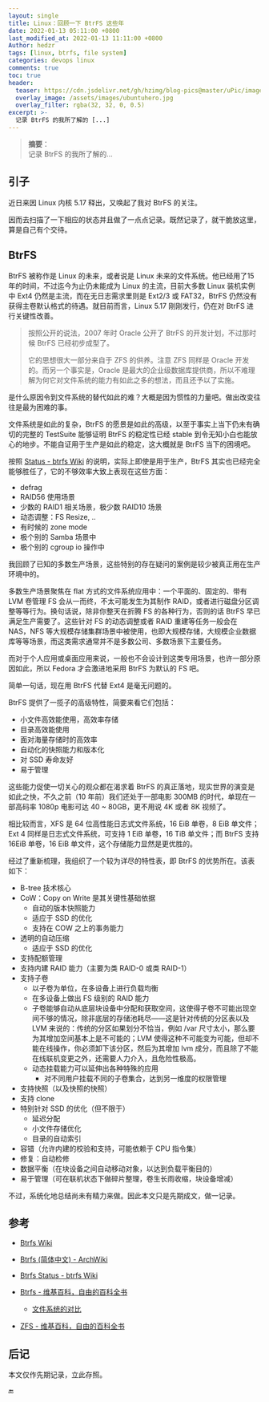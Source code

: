 ```yaml
---
layout: single
title: Linux：回顾一下 BtrFS 这些年
date: 2022-01-13 05:11:00 +0800
last_modified_at: 2022-01-13 11:11:00 +0800
Author: hedzr
tags: [linux, btrfs, file system]
categories: devops linux
comments: true
toc: true
header:
  teaser: https://cdn.jsdelivr.net/gh/hzimg/blog-pics@master/uPic/image-20211226010348217.png
  overlay_image: /assets/images/ubuntuhero.jpg
  overlay_filter: rgba(32, 32, 0, 0.5)
excerpt: >-
  记录 BtrFS 的我所了解的 [...]
---
```



> **摘要**：  
> 记录 BtrFS 的我所了解的...
> <!--MORE-->



## 引子

近日来因 Linux 内核 5.17 释出，又唤起了我对 BtrFS 的关注。

因而去扫描了一下相应的状态并且做了一点点记录。既然记录了，就干脆放这里，算是自己有个交待。

## BtrFS

BtrFS 被称作是 Linux 的未来，或者说是 Linux 未来的文件系统。他已经用了15 年的时间，不过迄今为止仍未能成为 Linux 的主流，目前大多数 Linux 装机实例中 Ext4 仍然是主流，而在无日志需求里则是 Ext2/3 或 FAT32，BtrFS 仍然没有获得主卷默认格式的待遇。就目前而言，Linux 5.17 刚刚发行，仍在对 BtrFS 进行关键性改善。

> 按照公开的说法，2007 年时 Oracle 公开了 BtrFS 的开发计划，不过那时候 BtrFS 已经初步成型了。
>
> 它的思想很大一部分来自于 ZFS 的供养。注意 ZFS 同样是 Oracle 开发的。而另一个事实是，Oracle 是最大的企业级数据库提供商，所以不难理解为何它对文件系统的能力有如此之多的想法，而且还予以了实施。

是什么原因令到文件系统的替代如此的难？大概是因为惯性的力量吧。做出改变往往是最为困难的事。

文件系统是如此的复杂，BtrFS 的愿景是如此的高级，以至于事实上当下仍未有确切的完整的 TestSuite 能够证明 BtrFS 的稳定性已经 stable 到令无知小白也能放心的地步。不能自证用于生产是如此的稳定，这大概就是 BtrFS 当下的困境吧。

按照 [Status - btrfs Wiki](https://btrfs.wiki.kernel.org/index.php/Status) 的说明，实际上即使是用于生产，BtrFS 其实也已经完全能够胜任了，它的不够效率大致上表现在这些方面：

- defrag
- RAID56 使用场景
- 少数的 RAID1 相关场景，极少数 RAID10 场景
- 动态调整：FS Resize, ..
- 有时候的 zone mode
- 极个别的 Samba 场景中
- 极个别的 cgroup io 操作中

我回顾了已知的多数生产场景，这些特别的存在疑问的案例是较少被真正用在生产环境中的。

多数生产场景聚焦在 flat 方式的文件系统应用中：一个平面的、固定的、带有 LVM 卷管理 FS 会从一而终，不太可能发生为其制作 RAID，或者进行磁盘分区调整等等行为。换句话说，除非你整天在折腾 FS 的各种行为，否则的话 BtrFS 早已满足生产需要了。这些针对 FS 的动态调整或者 RAID 重建等任务一般会在 NAS，NFS 等大规模存储集群场景中被使用，也即大规模存储，大规模企业数据库等等场景，而这类需求通常并不是多数公司、多数场景下主要任务。

而对于个人应用或桌面应用来说，一般也不会设计到这类专用场景，也许一部分原因如此，所以 Fedora 才会激进地采用 BtrFS 为默认的 FS 吧。

简单一句话，现在用 BtrFS 代替 Ext4 是毫无问题的。

BtrFS 提供了一揽子的高级特性，简要来看它们包括：

- 小文件高效能使用，高效率存储
- 目录高效能使用
- 面对海量存储时的高效率
- 自动化的快照能力和版本化
- 对 SSD 寿命友好
- 易于管理

这些能力促使一切关心的观众都在渴求着 BtrFS 的真正落地，现实世界的演变是如此之快，不久之前（10 年前）我们还处于一部电影 300MB 的时代，单现在一部高码率 1080p 电影可达 40 ~ 80GB，更不用说 4K 或者 8K 视频了。

相比较而言，XFS 是 64 位高性能日志式文件系统，16 EiB 单卷，8 EiB 单文件；Ext 4 同样是日志式文件系统，可支持 1 EiB 单卷，16 TiB 单文件；而 BtrFS 支持 16EiB 单卷，16 EiB 单文件，这个存储能力显然是更优胜的。



经过了重新梳理，我组织了一个较为详尽的特性表，即 BtrFS 的优势所在。该表如下：

- B-tree 技术核心
- CoW：Copy on Write 是其关键性基础依据
  - 自动的版本快照能力
  - 适应于 SSD 的优化
  - 支持在 COW 之上的事务能力
- 透明的自动压缩
  - 适应于 SSD 的优化
- 支持配额管理
- 支持内建 RAID 能力（主要为类 RAID-0 或类 RAID-1）
- 支持子卷
  - 以子卷为单位，在多设备上进行负载均衡
  - 在多设备上做出 FS 级别的 RAID 能力
  - 子卷能够自动从底层块设备中分配和获取空间，这使得子卷不可能出现空间不够的情况，除非底层的存储池耗尽——这是针对传统的分区表以及 LVM 来说的：传统的分区如果划分不恰当，例如 /var 尺寸太小，那么要为其增加空间基本上是不可能的；LVM 使得这种不可能变为可能，但却不能在线操作，你必须卸下该分区，然后为其增加 lvm 成分，而且除了不能在线联机变更之外，还需要人力介入，且危险性极高。
  - 动态挂载能力可以延伸出各种特殊的应用
    - 对不同用户挂载不同的子卷集合，达到另一维度的权限管理
- 支持快照（以及快照的快照）
- 支持 clone
- 特别针对 SSD 的优化（但不限于）
  - 延迟分配
  - 小文件存储优化
  - 目录的自动索引
- 容错（允许内建的校验和支持，可能依赖于 CPU 指令集）
- 修复：自动检修
- 数据平衡（在块设备之间自动移动对象，以达到负载平衡目的）
- 易于管理（可在联机状态下做碎片整理，卷生长雨收缩，块设备增减）



不过，系统化地总结尚未有精力来做。因此本文只是先期成文，做一记录。



## 参考

- [Btrfs Wiki](https://btrfs.wiki.kernel.org/index.php/Main_Page)

- [Btrfs (简体中文) - ArchWiki](https://wiki.archlinux.org/title/Btrfs_(%E7%AE%80%E4%BD%93%E4%B8%AD%E6%96%87))

- [Btrfs Status - btrfs Wiki](https://btrfs.wiki.kernel.org/index.php/Status)

- [Btrfs - 维基百科，自由的百科全书](https://zh.wikipedia.org/wiki/Btrfs)

  - [文件系统的对比](https://zh.wikipedia.org/wiki/文件系统的对比)

- [ZFS - 维基百科，自由的百科全书](https://zh.wikipedia.org/wiki/ZFS) 

  



## 后记

本文仅作先期记录，立此存照。



🔚